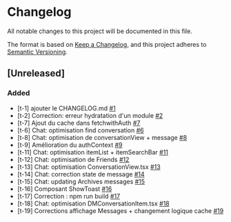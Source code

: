 # Changelog

All notable changes to this project will be documented in this file.

The format is based on [Keep a Changelog](https://keepachangelog.com/en/1.0.0/),
and this project adheres to [Semantic Versioning](https://semver.org/spec/v2.0.0.html).

## [Unreleased]

### Added

- [t-1] ajouter le CHANGELOG.md [#1](https://trello.com/c/YdwvoPio/1-t-1-ajouter-le-changelogmd)
- [t-2] Correction: erreur hydratation d'un module [#2](https://trello.com/c/tPFYkBQt/2-t-2-correction-erreur-hydratation-dun-module)
- [t-7] Ajout du cache dans fetchwithAuth [#7](https://trello.com/c/dxzbvDXs/7-t-7-ajout-du-cache-dans-fetchwithauth)
- [t-6] Chat: optimisation find conversation [#6](https://trello.com/c/IYKu4STA/6-t-6-chat-optimisation-find-conversation)
- [t-8] Chat: optimisation de conversationView + message [#8](https://trello.com/c/Iduut354/8-t-8-chat-optimisation-de-conversationview-message)
- [t-9] Amélioration du authContext [#9](https://trello.com/c/VymescMe/9-t-9-am%C3%A9lioration-du-authcontext)
- [t-11] Chat: optimisation itemList + itemSearchBar [#11](https://trello.com/c/PIPspC9x/11-t-11-chat-optimisation-itemlist-itemsearchbar)
- [t-12] Chat: optimisation de Friends [#12](https://trello.com/c/7FLSAmTD/12-t-12-chat-optimisation-de-friends)
- [t-13] Chat: optimisation ConversationView.tsx [#13](https://trello.com/c/5bjHf7pc/13-t-13-chat-optimisation-conversationviewtsx)
- [t-14] Chat: correction state de message [#14](https://trello.com/c/klvFqyaq/14-t-14-chat-correction-state-de-message)
- [t-15] Chat: updating Archives messages [#15](https://trello.com/c/s27EwZar/15-t-15-chat-updating-archives-messages)
- [t-16] Composant ShowToast [#16](https://trello.com/c/N4RWhw9J/16-t-16-composant-showtoast)
- [t-17] Correction : npm run build [#17](https://trello.com/c/DDrWwtNL/17-t-17-correction-npm-run-build)
- [t-18] Chat: optimisation DMConversationItem.tsx [#18](https://trello.com/c/tc8l4NVN/18-t-18-chat-optimisation-dmconversationitemtsx)
- [t-19] Corrections affichage Messages + changement logique cache [#19](https://trello.com/c/cTPhs2D5/19-t-19-corrections-affichage-messages-changement-logique-cache)